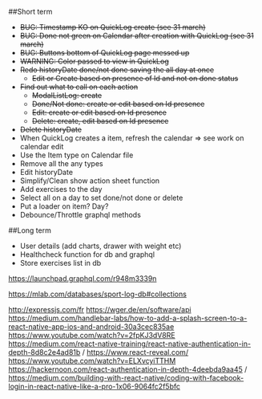 
##Short term

- ~~BUG: Timestamp KO on QuickLog create (see 31 march)~~
- ~~BUG: Done not green on Calendar after creation with QuickLog (see 31 march)~~
- ~~BUG: Buttons bottom of QuickLog page messed up~~
- ~~WARNING: Color passed to view in QuickLog~~
- ~~Redo historyDate done/not done saving the all day at once~~
    - ~~Edit or Create based on presence of Id and not on done status~~
- ~~Find out what to call on each action~~
    - ~~ModalListLog: create~~
    - ~~Done/Not done: create or edit based on Id presence~~
    - ~~Edit: create or edit based on Id presence~~
    - ~~Delete: create, edit based on Id presence~~
- ~~Delete historyDate~~
- When QuickLog creates a item, refresh the calendar => see work on calendar edit
- Use the Item type on Calendar file
- Remove all the any types
- Edit historyDate
- Simplify/Clean show action sheet function
- Add exercises to the day
- Select all on a day to set done/not done or delete
- Put a loader on item? Day?
- Debounce/Throttle graphql methods

##Long term

- User details (add charts, drawer with weight etc)
- Healthcheck function for db and graphql
- Store exercises list in db

https://launchpad.graphql.com/r948m3339n

https://mlab.com/databases/sport-log-db#collections

http://expressjs.com/fr
https://wger.de/en/software/api
https://medium.com/handlebar-labs/how-to-add-a-splash-screen-to-a-react-native-app-ios-and-android-30a3cec835ae
https://www.youtube.com/watch?v=2fpKJ3dV8RE
https://medium.com/react-native-training/react-native-authentication-in-depth-8d8c2e4ad81b / https://www.react-reveal.com/ https://www.youtube.com/watch?v=ELXvcyiTTHM https://hackernoon.com/react-authentication-in-depth-4deebda9aa45 / https://medium.com/building-with-react-native/coding-with-facebook-login-in-react-native-like-a-pro-1x06-9064fc2f5bfc